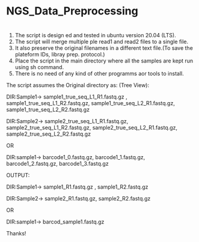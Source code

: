 # NGS_Data_Preprocessing
#
1. The script is design ed and tested in ubuntu version 20.04 (LTS).
2. The script will merge multiple ple read1 and read2 files to a single file.
3. It also preserve the original filenames in a different text file.(To save the plateform IDs, libray prep. protocol.)
4. Place the script in the main directory where all the samples are kept run using sh command.
5. There is no need of any kind of other programms aor tools to install. 

The script assumes the Original directory as: (Tree View):

DIR:Sample1-> sample1_true_seq_L1_R1.fastq.gz , sample1_true_seq_L1_R2.fastq.gz, sample1_true_seq_L2_R1.fastq.gz, sample1_true_seq_L2_R2.fastq.gz

DIR:Sample2-> sample2_true_seq_L1_R1.fastq.gz, sample2_true_seq_L1_R2.fastq.gz, sample2_true_seq_L2_R1.fastq.gz, sample2_true_seq_L2_R2.fastq.gz

OR

DIR:sample1-> barcode1_0.fastq.gz, barcode1_1.fastq.gz, barcode1_2.fastq.gz, barcode1_3.fastq.gz

OUTPUT:

DIR:Sample1-> sample1_R1.fastq.gz , sample1_R2.fastq.gz

DIR:Sample2-> sample2_R1.fastq.gz,  sample2_R2.fastq.gz

OR

DIR:sample1-> barcod_sample1.fastq.gz


Thanks!
